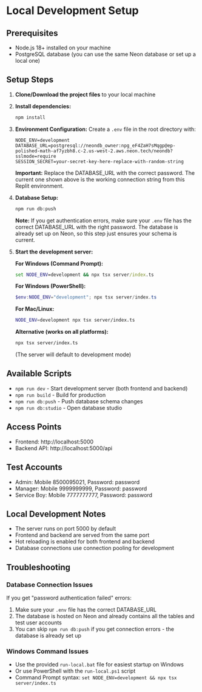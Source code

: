 # Local Development Setup

## Prerequisites
- Node.js 18+ installed on your machine
- PostgreSQL database (you can use the same Neon database or set up a local one)

## Setup Steps

1. **Clone/Download the project files** to your local machine

2. **Install dependencies:**
   ```bash
   npm install
   ```

3. **Environment Configuration:**
   Create a `.env` file in the root directory with:
   ```env
   NODE_ENV=development
   DATABASE_URL=postgresql://neondb_owner:npg_eF4ZaH7sMqgp@ep-polished-math-af7yzbh8.c-2.us-west-2.aws.neon.tech/neondb?sslmode=require
   SESSION_SECRET=your-secret-key-here-replace-with-random-string
   ```
   
   **Important:** Replace the DATABASE_URL with the correct password. The current one shown above is the working connection string from this Replit environment.

4. **Database Setup:**
   ```bash
   npm run db:push
   ```
   
   **Note:** If you get authentication errors, make sure your `.env` file has the correct DATABASE_URL with the right password. The database is already set up on Neon, so this step just ensures your schema is current.

5. **Start the development server:**
   
   **For Windows (Command Prompt):**
   ```cmd
   set NODE_ENV=development && npx tsx server/index.ts
   ```
   
   **For Windows (PowerShell):**
   ```powershell
   $env:NODE_ENV="development"; npx tsx server/index.ts
   ```
   
   **For Mac/Linux:**
   ```bash
   NODE_ENV=development npx tsx server/index.ts
   ```
   
   **Alternative (works on all platforms):**
   ```bash
   npx tsx server/index.ts
   ```
   (The server will default to development mode)

## Available Scripts
- `npm run dev` - Start development server (both frontend and backend)
- `npm run build` - Build for production
- `npm run db:push` - Push database schema changes
- `npm run db:studio` - Open database studio

## Access Points
- Frontend: http://localhost:5000
- Backend API: http://localhost:5000/api

## Test Accounts
- Admin: Mobile 8500095021, Password: password
- Manager: Mobile 9999999999, Password: password  
- Service Boy: Mobile 7777777777, Password: password

## Local Development Notes
- The server runs on port 5000 by default
- Frontend and backend are served from the same port
- Hot reloading is enabled for both frontend and backend
- Database connections use connection pooling for development

## Troubleshooting

### Database Connection Issues
If you get "password authentication failed" errors:
1. Make sure your `.env` file has the correct DATABASE_URL
2. The database is hosted on Neon and already contains all the tables and test user accounts
3. You can skip `npm run db:push` if you get connection errors - the database is already set up

### Windows Command Issues
- Use the provided `run-local.bat` file for easiest startup on Windows
- Or use PowerShell with the `run-local.ps1` script
- Command Prompt syntax: `set NODE_ENV=development && npx tsx server/index.ts`